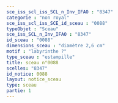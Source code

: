 ```yaml
---
sce_iss_scl_iss_SCL_n_Inv_IFAO : "8347"
categorie : "non royal"
sce_iss_scl_iss_SCE_id_sceau : "0088"
typeObjet : "Sceau"
sce_iss_SCL_n_Inv_IFAO : "8347"
id_sceau : "0088"
dimensions_sceau : "diamètre 2,6 cm"
motif : "labyrinthe ?"
type_sceau : "estampille"
title: sceau n°0088
scelles: "8347"
id_notice: 0088
layout: notice_sceau
type: sceau
partie: 1
---
```

